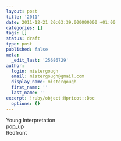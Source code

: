 ```yaml
---
layout: post
title: '2011'
date: 2011-12-21 20:03:39.000000000 +01:00
categories: []
tags: []
status: draft
type: post
published: false
meta:
  _edit_last: '25686729'
author:
  login: mistergough
  email: mistergough@gmail.com
  display_name: mistergough
  first_name: ''
  last_name: ''
excerpt: !ruby/object:Hpricot::Doc
  options: {}
---
```

<p>Young Interpretation<br />
pop_up<br />
Redfront </p>
